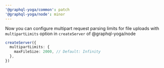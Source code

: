 ```yaml
---
'@graphql-yoga/common': patch
'@graphql-yoga/node': minor
---
```


Now you can configure multipart request parsing limits for file uploads with `multipartLimits` option in `createServer` of @graphql-yoga/node

```ts
createServer({
  multipartLimits: {
    maxFileSize: 2000, // Default: Infinity
  },
})
```
